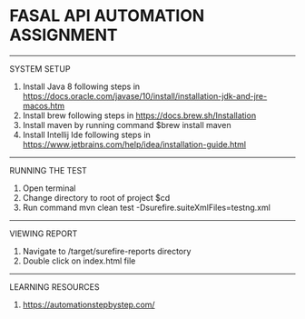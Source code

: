 # FASAL API AUTOMATION ASSIGNMENT


****************************************************************************
SYSTEM SETUP

1. Install Java 8 following steps in https://docs.oracle.com/javase/10/install/installation-jdk-and-jre-macos.htm
2. Install brew following steps in https://docs.brew.sh/Installation
3. Install maven by running command $brew install maven
4. Install Intellij Ide following steps in https://www.jetbrains.com/help/idea/installation-guide.html

****************************************************************************
RUNNING THE TEST

1. Open terminal
2. Change directory to root of project $cd <path-here>
3. Run command mvn clean test -Dsurefire.suiteXmlFiles=testng.xml

****************************************************************************
VIEWING REPORT

1. Navigate to /target/surefire-reports directory
2. Double click on index.html file

****************************************************************************
LEARNING RESOURCES

1. https://automationstepbystep.com/